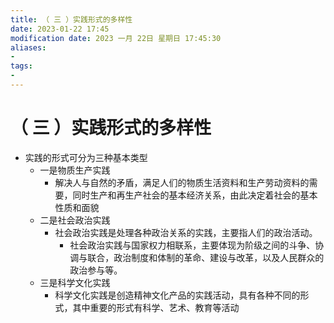 ```yaml
---
title: （ 三 ）实践形式的多样性
date: 2023-01-22 17:45
modification date: 2023 一月 22日 星期日 17:45:30
aliases: 
- 
tags: 
- 
---
```


# （ 三 ）实践形式的多样性

- 实践的形式可分为三种基本类型
	- 一是物质生产实践
		- 解决人与自然的矛盾，满足人们的物质生活资料和生产劳动资料的需要，同时生产和再生产社会的基本经济关系，由此决定着社会的基本性质和面貌
	- 二是社会政治实践
		- 社会政治实践是处理各种政治关系的实践，主要指人们的政治活动。
			- 社会政治实践与国家权力相联系，主要体现为阶级之间的斗争、协调与联合，政治制度和体制的革命、建设与改革，以及人民群众的政治参与等。
	- 三是科学文化实践
		- 科学文化实践是创造精神文化产品的实践活动，具有各种不同的形式，其中重要的形式有科学、艺术、教育等活动